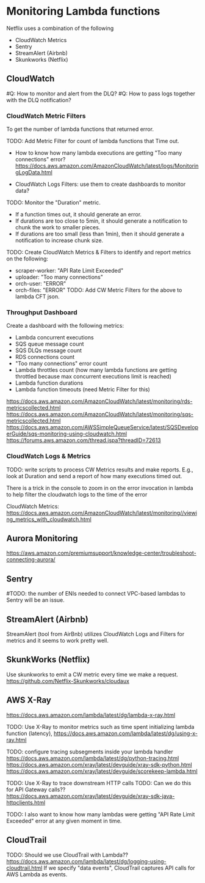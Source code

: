 
# Monitoring Lambda functions

Netflix uses a combination of the following
- CloudWatch Metrics
- Sentry
- StreamAlert (Airbnb)
- Skunkworks (Netflix)


## CloudWatch
#Q: How to monitor and alert from the DLQ?
#Q: How to pass logs together with the DLQ notification?


### CloudWatch Metric Filters
To get the number of lambda functions that returned error.


TODO: Add Metric Filter for count of lambda functions that Time out.

- How to know how many lambda executions are getting "Too many connections" error?
https://docs.aws.amazon.com/AmazonCloudWatch/latest/logs/MonitoringLogData.html

- CloudWatch Logs Filters: use them to create dashboards to monitor data?

TODO: Monitor the "Duration" metric.
- If a function times out, it should generate an error.
- If durations are too close to 5min, it should generate a notification to chunk the work to smaller pieces.
- If durations are too small (less than 1min), then it should generate a notification to increase chunk size.

TODO: Create CloudWatch Metrics & Filters to identify and report metrics on the following:
- scraper-worker: "API Rate Limit Exceeded"
- uploader: "Too many connections"
- orch-user: "ERROR"
- orch-files: "ERROR"
TODO: Add CW Metric Filters for the above to lambda CFT json.



### Throughput Dashboard
Create a dashboard with the following metrics:
- Lambda concurrent executions
- SQS queue message count
- SQS DLQs message count
- RDS connections count
- "Too many connections" error count
- Lambda throttles count (how many lambda functions are getting throttled because max concurrent executions limit is reached)
- Lambda function durations
- Lambda function timeouts (need Metric Filter for this)

https://docs.aws.amazon.com/AmazonCloudWatch/latest/monitoring/rds-metricscollected.html
https://docs.aws.amazon.com/AmazonCloudWatch/latest/monitoring/sqs-metricscollected.html
https://docs.aws.amazon.com/AWSSimpleQueueService/latest/SQSDeveloperGuide/sqs-monitoring-using-cloudwatch.html
https://forums.aws.amazon.com/thread.jspa?threadID=72613


### CloudWatch Logs & Metrics
TODO: write scripts to process CW Metrics results and make reports. E.g., look at Duration and send a report of how many executions timed out.

There is a trick in the console to zoom in on the error invocation in lambda to help filter the cloudwatch logs to the time of the error

CloudWatch Metrics:
https://docs.aws.amazon.com/AmazonCloudWatch/latest/monitoring//viewing_metrics_with_cloudwatch.html


## Aurora Monitoring
https://aws.amazon.com/premiumsupport/knowledge-center/troubleshoot-connecting-aurora/



## Sentry
#TODO: the number of ENIs needed to connect VPC-based lambdas to Sentry will be an issue.




## StreamAlert (Airbnb)
StreamAlert (tool from AirBnb) utilizes CloudWatch Logs and Filters for metrics and it seems to work pretty well.




## SkunkWorks (Netflix)
Use skunkworks to emit a CW metric every time we make a request.
https://github.com/Netflix-Skunkworks/cloudaux



## AWS X-Ray
https://docs.aws.amazon.com/lambda/latest/dg/lambda-x-ray.html

TODO: Use X-Ray to monitor metrics such as time spent initializing lambda function (latency),
https://docs.aws.amazon.com/lambda/latest/dg/using-x-ray.html

TODO: configure tracing subsegments inside your lambda handler
https://docs.aws.amazon.com/lambda/latest/dg/python-tracing.html
https://docs.aws.amazon.com/xray/latest/devguide/xray-sdk-python.html
https://docs.aws.amazon.com/xray/latest/devguide/scorekeep-lambda.html

TODO: Use X-Ray to trace downstream HTTP calls
TODO: Can we do this for API Gateway calls??
https://docs.aws.amazon.com/xray/latest/devguide/xray-sdk-java-httpclients.html

TODO: I also want to know how many lambdas were getting "API Rate Limit Exceeded" error at any given moment in time.


## CloudTrail
TODO: Should we use CloudTrail with Lambda??
https://docs.aws.amazon.com/lambda/latest/dg/logging-using-cloudtrail.html
If we specify "data events", CloudTrail captures API calls for AWS Lambda as events.
